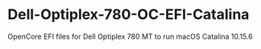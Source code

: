 # Dell-Optiplex-780-OC-EFI-Catalina
OpenCore EFI files for Dell Optiplex 780 MT to run macOS Catalina 10.15.6
